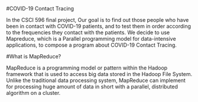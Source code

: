 #COVID-19 Contact Tracing

In the CSCI 596 final project, Our goal is to find out those people who have been in contact with COVID-19 patients, and to test them in order according to the frequencies they contact with the patients. We decide to use Mapreduce, which is a Parallel programming model for data-intensive applications, to compose a program about COVID-19 Contact Tracing.


#What is MapReduce?

MapReduce is a programming model or pattern within the Hadoop framework that is used to access big data stored in the Hadoop File System. Unlike the traditional data processing system, MapReduce can implement for processing huge amount of data in short with a parallel, distributed algorithm on a cluster.
